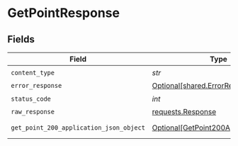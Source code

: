 # GetPointResponse


## Fields

| Field                                                                                         | Type                                                                                          | Required                                                                                      | Description                                                                                   |
| --------------------------------------------------------------------------------------------- | --------------------------------------------------------------------------------------------- | --------------------------------------------------------------------------------------------- | --------------------------------------------------------------------------------------------- |
| `content_type`                                                                                | *str*                                                                                         | :heavy_check_mark:                                                                            | N/A                                                                                           |
| `error_response`                                                                              | [Optional[shared.ErrorResponse]](../../models/shared/errorresponse.md)                        | :heavy_minus_sign:                                                                            | error                                                                                         |
| `status_code`                                                                                 | *int*                                                                                         | :heavy_check_mark:                                                                            | N/A                                                                                           |
| `raw_response`                                                                                | [requests.Response](https://requests.readthedocs.io/en/latest/api/#requests.Response)         | :heavy_minus_sign:                                                                            | N/A                                                                                           |
| `get_point_200_application_json_object`                                                       | [Optional[GetPoint200ApplicationJSON]](../../models/operations/getpoint200applicationjson.md) | :heavy_minus_sign:                                                                            | successful operation                                                                          |